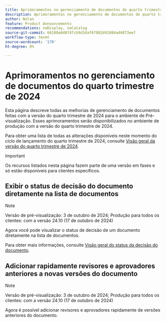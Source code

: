```yaml
---
title: Aprimoramentos no gerenciamento de documentos do quarto trimestre de 2024
description: Aprimoramentos no gerenciamento de documentos do quarto trimestre de 2024
author: Nolan
feature: Product Announcements
recommendations: noDisplay, noCatalog
source-git-commit: 66180a048f47cb9d3daf67882d41084ad4873eef
workflow-type: tm+mt
source-wordcount: '170'
ht-degree: 0%

---
```


# Aprimoramentos no gerenciamento de documentos do quarto trimestre de 2024

Esta página descreve todas as melhorias de gerenciamento de documentos feitas com a versão do quarto trimestre de 2024 para o ambiente de Pré-visualização. Esses aprimoramentos serão disponibilizados no ambiente de produção com a versão do quarto trimestre de 2024.

Para obter uma lista de todas as alterações disponíveis neste momento do ciclo de lançamento do quarto trimestre de 2024, consulte [Visão geral da versão do quarto trimestre de 2024](/help/quicksilver/product-announcements/product-releases/24-q4-release-activity/24-q4-release-overview.md).

>[!IMPORTANT]
>
>Os recursos listados nesta página fazem parte de uma versão em fases e só estão disponíveis para clientes específicos.

## Exibir o status de decisão do documento diretamente na lista de documentos

>[!NOTE]
>
>Versão de pré-visualização: 3 de outubro de 2024; Produção para todos os clientes: com a versão 24.10 (17 de outubro de 2024)

Agora você pode visualizar o status de decisão de um documento diretamente na lista de documentos.

Para obter mais informações, consulte [Visão geral do status da decisão do documento](/help/quicksilver/review-and-approve-work/document-reviews-and-approvals/manage-document-approvals/document-approval-status.md).

## Adicionar rapidamente revisores e aprovadores anteriores a novas versões do documento

>[!NOTE]
>
>Versão de pré-visualização: 3 de outubro de 2024; Produção para todos os clientes: com a versão 24.10 (17 de outubro de 2024)

Agora é possível adicionar revisores e aprovadores rapidamente de versões anteriores do documento.

<!-- For more information, see [Upload a new document version and request an approval](/help/quicksilver/review-and-approve-work/document-reviews-and-approvals/manage-document-approvals/upload-new-doc-version.md). -->
